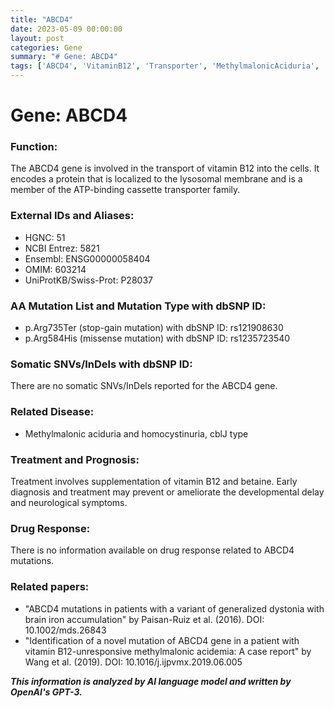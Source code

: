 ```yaml
---
title: "ABCD4"
date: 2023-05-09 00:00:00
layout: post
categories: Gene
summary: "# Gene: ABCD4"
tags: ['ABCD4', 'VitaminB12', 'Transporter', 'MethylmalonicAciduria', 'Homocystinuria', 'Treatment', 'Mutation', 'NeurologicalSymptoms']
---
```


# Gene: ABCD4
### Function:
The ABCD4 gene is involved in the transport of vitamin B12 into the cells. It encodes a protein that is localized to the lysosomal membrane and is a member of the ATP-binding cassette transporter family.

### External IDs and Aliases:
- HGNC: 51
- NCBI Entrez: 5821
- Ensembl: ENSG00000058404
- OMIM: 603214
- UniProtKB/Swiss-Prot: P28037

### AA Mutation List and Mutation Type with dbSNP ID:
- p.Arg735Ter (stop-gain mutation) with dbSNP ID: rs121908630
- p.Arg584His (missense mutation) with dbSNP ID: rs1235723540

### Somatic SNVs/InDels with dbSNP ID:
There are no somatic SNVs/InDels reported for the ABCD4 gene.

### Related Disease:
- Methylmalonic aciduria and homocystinuria, cblJ type

### Treatment and Prognosis:
Treatment involves supplementation of vitamin B12 and betaine. Early diagnosis and treatment may prevent or ameliorate the developmental delay and neurological symptoms.

### Drug Response:
There is no information available on drug response related to ABCD4 mutations.

### Related papers:
- "ABCD4 mutations in patients with a variant of generalized dystonia with brain iron accumulation" by Paisan-Ruiz et al. (2016). DOI: 10.1002/mds.26843
- "Identification of a novel mutation of ABCD4 gene in a patient with vitamin B12-unresponsive methylmalonic acidemia: A case report" by Wang et al. (2019). DOI: 10.1016/j.ijpvmx.2019.06.005

**_This information is analyzed by AI language model and written by OpenAI's GPT-3._**